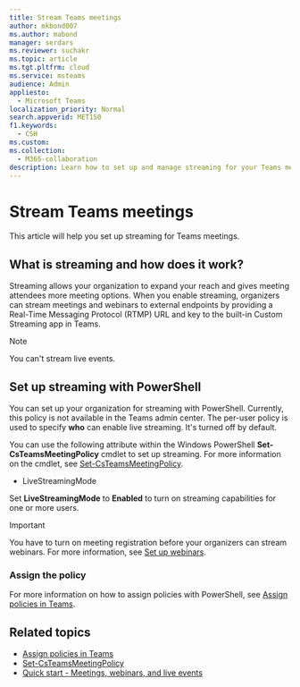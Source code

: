 ```yaml
---
title: Stream Teams meetings
author: mkbond007
ms.author: mabond
manager: serdars
ms.reviewer: suchakr
ms.topic: article
ms.tgt.pltfrm: cloud
ms.service: msteams
audience: Admin
appliesto: 
  - Microsoft Teams
localization_priority: Normal
search.appverid: MET150
f1.keywords: 
  - CSH
ms.custom: 
ms.collection: 
  - M365-collaboration
description: Learn how to set up and manage streaming for your Teams meetings.
---
```


# Stream Teams meetings

This article will help you set up streaming for Teams meetings.

## What is streaming and how does it work?

Streaming allows your organization to expand your reach and gives meeting attendees more meeting options. When you enable streaming, organizers can stream meetings and webinars to external endpoints by providing a Real-Time Messaging Protocol (RTMP) URL and key to the built-in Custom Streaming app in Teams.

> [!NOTE]
> You can't stream live events.

## Set up streaming with PowerShell

You can set up your organization for streaming with PowerShell. Currently, this policy is not available in the Teams admin center. The per-user policy is used to specify **who** can enable live streaming. It's turned off by default.

You can use the following attribute within the Windows PowerShell **Set-CsTeamsMeetingPolicy** cmdlet to set up streaming. For more information on the cmdlet, see [Set-CsTeamsMeetingPolicy](/powershell/module/skype/set-csteamsmeetingpolicy).

- LiveStreamingMode

Set **LiveStreamingMode** to **Enabled** to turn on streaming capabilities for one or more users.

> [!IMPORTANT]
> You have to turn on meeting registration before your organizers can stream webinars. For more information, see [Set up webinars](set-up-webinars.md).

### Assign the policy

For more information on how to assign policies with PowerShell, see [Assign policies in Teams](policy-assignment-overview.md).

## Related topics

- [Assign policies in Teams](policy-assignment-overview.md)
- [Set-CsTeamsMeetingPolicy](/powershell/module/skype/set-csteamsmeetingpolicy)
- [Quick start - Meetings, webinars, and live events](quick-start-meetings-live-events.md)